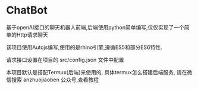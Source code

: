 # ChatBot
基于openAI接口的聊天机器人前端,后端使用python简单编写,仅仅实现了一个简单的Http请求聊天

该项目使用Autojs编写,使用的是rhino引擎,遵循ES5和部分ES6特性.

请求接口设置在项目的 src/config.json 文件中配置

本项目默认是搭配Termux(后端)来使用的, 具体termux怎么搭建后端服务, 请在微信搜索 anzhuojiaoben 公众号,查看教程

